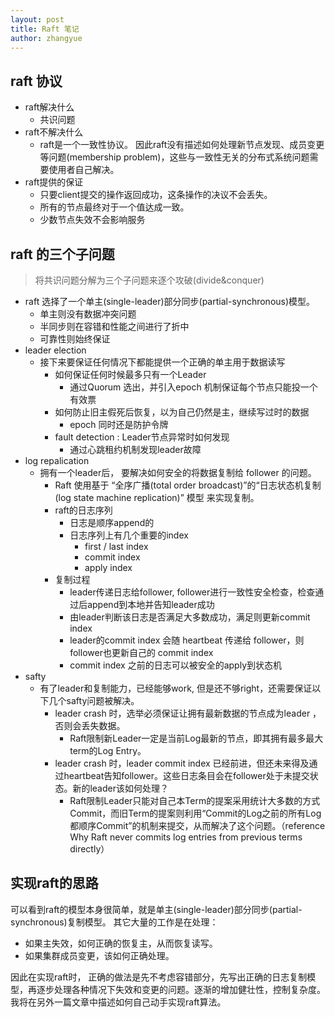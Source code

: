 ```yaml
---
layout: post
title: Raft 笔记
author: zhangyue
---
```


## raft 协议

* raft解决什么
    * 共识问题
* raft不解决什么
    * raft是一个一致性协议。 因此raft没有描述如何处理新节点发现、成员变更等问题(membership problem)，这些与一致性无关的分布式系统问题需要使用者自己解决。
* raft提供的保证
    * 只要client提交的操作返回成功，这条操作的决议不会丢失。
    * 所有的节点最终对于一个值达成一致。
    * 少数节点失效不会影响服务
    
## raft 的三个子问题
> 将共识问题分解为三个子问题来逐个攻破(divide&conquer)
* raft 选择了一个单主(single-leader)部分同步(partial-synchronous)模型。
    * 单主则没有数据冲突问题
    * 半同步则在容错和性能之间进行了折中
    * 可靠性则始终保证
* leader election
    * 接下来要保证任何情况下都能提供一个正确的单主用于数据读写
        * 如何保证任何时候最多只有一个Leader
	        * 通过Quorum 选出，并引入epoch 机制保证每个节点只能投一个有效票
	    * 如何防止旧主假死后恢复，以为自己仍然是主，继续写过时的数据
            * epoch 同时还是防护令牌
        * fault detection : Leader节点异常时如何发现
            * 通过心跳租约机制发现leader故障
* log repalication
    * 拥有一个leader后， 要解决如何安全的将数据复制给 follower 的问题。
        * Raft 使用基于 “全序广播(total order broadcast)”的“日志状态机复制(log state machine replication)” 模型 来实现复制。
        * raft的日志序列
            * 日志是顺序append的
			* 日志序列上有几个重要的index
                * first / last index
                * commit index
                * apply index
        * 复制过程
            * leader传递日志给follower,  follower进行一致性安全检查，检查通过后append到本地并告知leader成功
            * 由leader判断该日志是否满足大多数成功，满足则更新commit index
            * leader的commit index 会随 heartbeat 传递给 follower，则follower也更新自己的 commit index
            * commit index 之前的日志可以被安全的apply到状态机
* safty
    * 有了leader和复制能力，已经能够work, 但是还不够right，还需要保证以下几个safty问题被解决。
        * leader crash 时，选举必须保证让拥有最新数据的节点成为leader ，否则会丢失数据。
			* Raft限制新Leader一定是当前Log最新的节点，即其拥有最多最大term的Log Entry。
        * leader crash 时，leader commit index 已经前进，但还未来得及通过heartbeat告知follower。这些日志条目会在follower处于未提交状态。新的leader该如何处理？
            * Raft限制Leader只能对自己本Term的提案采用统计大多数的方式Commit，而旧Term的提案则利用“Commit的Log之前的所有Log都顺序Commit”的机制来提交，从而解决了这个问题。（reference Why Raft never commits log entries from previous terms directly）

## 实现raft的思路

可以看到raft的模型本身很简单，就是单主(single-leader)部分同步(partial-synchronous)复制模型。 其它大量的工作是在处理：
* 如果主失效，如何正确的恢复主，从而恢复读写。
* 如果集群成员变更，该如何正确处理。

因此在实现raft时， 正确的做法是先不考虑容错部分，先写出正确的日志复制模型，再逐步处理各种情况下失效和变更的问题。逐渐的增加健壮性，控制复杂度。 我将在另外一篇文章中描述如何自己动手实现raft算法。